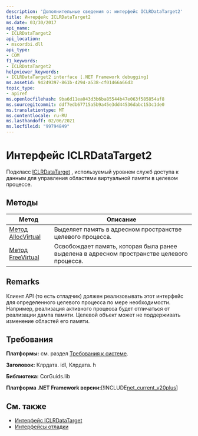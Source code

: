 ```yaml
---
description: 'Дополнительные сведения о: интерфейс ICLRDataTarget2'
title: Интерфейс ICLRDataTarget2
ms.date: 03/30/2017
api_name:
- ICLRDataTarget2
api_location:
- mscordbi.dll
api_type:
- COM
f1_keywords:
- ICLRDataTarget2
helpviewer_keywords:
- ICLRDataTarget2 interface [.NET Framework debugging]
ms.assetid: 94249397-861b-4294-a538-cf01466a66d3
topic_type:
- apiref
ms.openlocfilehash: 9ba6d11ea043d3b6ba85544b47e063f585854af8
ms.sourcegitcommit: ddf7edb67715a5b9a45e3dd44536dabc153c1de0
ms.translationtype: MT
ms.contentlocale: ru-RU
ms.lasthandoff: 02/06/2021
ms.locfileid: "99794849"
---
```

# <a name="iclrdatatarget2-interface"></a>Интерфейс ICLRDataTarget2

Подкласс [ICLRDataTarget](iclrdatatarget-interface.md) , используемый уровнем служб доступа к данным для управления областями виртуальной памяти в целевом процессе.  
  
## <a name="methods"></a>Методы  
  
|Метод|Описание|  
|------------|-----------------|  
|[Метод AllocVirtual](iclrdatatarget2-allocvirtual-method.md)|Выделяет память в адресном пространстве целевого процесса.|  
|[Метод FreeVirtual](iclrdatatarget2-freevirtual-method.md)|Освобождает память, которая была ранее выделена в адресном пространстве целевого процесса.|  
  
## <a name="remarks"></a>Remarks  

 Клиент API (то есть отладчик) должен реализовывать этот интерфейс для определенного целевого процесса по мере необходимости. Например, реализация активного процесса будет отличаться от реализации дампа памяти. Целевой объект может не поддерживать изменение областей его памяти.  
  
## <a name="requirements"></a>Требования  

 **Платформы:** см. раздел [Требования к системе](../../get-started/system-requirements.md).  
  
 **Заголовок:** Клрдата. idl, Клрдата. h  
  
 **Библиотека:** CorGuids.lib  
  
 **Платформа .NET Framework версии:**[!INCLUDE[net_current_v20plus](../../../../includes/net-current-v20plus-md.md)]  
  
## <a name="see-also"></a>См. также

- [Интерфейс ICLRDataTarget](iclrdatatarget-interface.md)
- [Интерфейсы отладки](debugging-interfaces.md)
